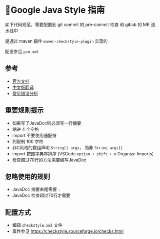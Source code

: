# Google Java Style 指南

如下代码规范，需要配置到 git commit 的 pre-commit 检查 和 gitlab 的 MR 流水线中

是通过 maven 插件 `maven-checkstyle-plugin` 实现的

配置参见 `pom.xml`

## 参考

* [官方文档](https://google.github.io/styleguide/javaguide.html)
* [中文版翻译](https://www.jianshu.com/p/c0e5a4a896be)
* [常见错误分析](https://blog.csdn.net/wcy708708/article/details/80411870)

## 重要规则提示

* 如果写了JavaDoc则必须写一行摘要
* 缩进 4 个空格
* import 不要使用通配符
* 列限制 100 字符
* 非C风格的数组声明 `String[] args`， 而非 `String args[]`
* import 按照字典序排序 (VSCode `option + shift + o` Organize Imports)
* 检查超过70行的方法需要编写JavaDoc

## 忽略使用的规则

* JavaDoc 摘要末尾需要 `.`
* JavaDoc 检查超过70行才需要

## 配置方式

* 编辑 `checkstyle.xml` 文件
* 属性参见 https://checkstyle.sourceforge.io/checks.html
